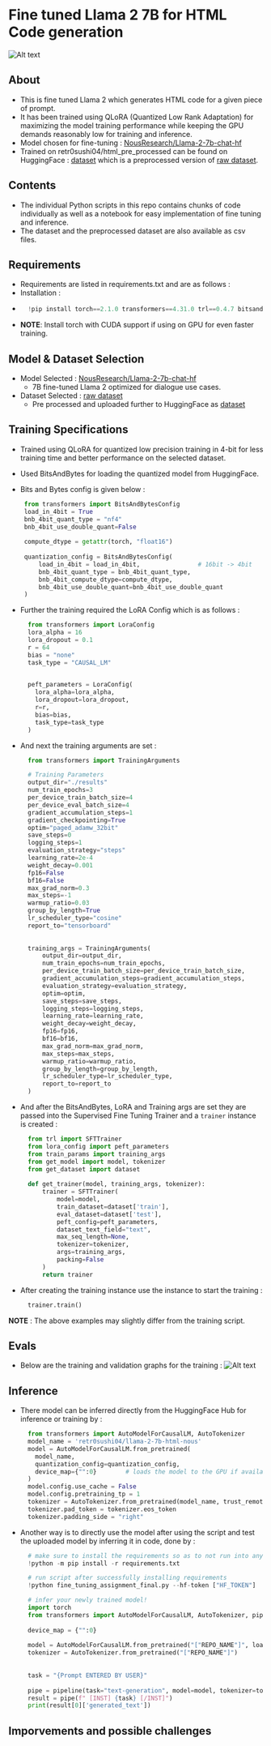 
# Fine tuned Llama 2 7B for HTML Code generation
![Alt text](./assets/html-llama.jpeg)

## About
- This is fine tuned Llama 2 which generates HTML code for a given piece of prompt.
- It has been trained using QLoRA (Quantized Low Rank Adaptation) for maximizing the model training performance while keeping the GPU demands reasonably low for training and inference.
- Model chosen for fine-tuning : [NousResearch/Llama-2-7b-chat-hf](https://huggingface.co/NousResearch/Llama-2-7b-chat-hf)
- Trained on retr0sushi04/html_pre_processed can be found on HuggingFace : [dataset](https://huggingface.co/datasets/retr0sushi04/html_pre_processed) which is a preprocessed version of [raw dataset](https://huggingface.co/datasets/jawerty/html_dataset).

## Contents 
- The individual Python scripts in this repo contains chunks of code individually as well as a notebook for easy implementation of fine tuning and inference.
- The dataset and the preprocessed dataset are also available as csv files.

## Requirements
- Requirements are listed in requirements.txt and are as follows :
- Installation :
- ```Python
    !pip install torch==2.1.0 transformers==4.31.0 trl==0.4.7 bitsandbytes==0.40.2 peft==0.4.0 accelerate==0.21.0
  ```
- **NOTE**: Install torch with CUDA support if using on GPU for even faster training.

  
## Model & Dataset Selection
- Model Selected : [NousResearch/Llama-2-7b-chat-hf](https://huggingface.co/NousResearch/Llama-2-7b-chat-hf)
  - 7B fine-tuned Llama 2 optimized for dialogue use cases.
- Dataset Selected : [raw dataset](https://huggingface.co/datasets/jawerty/html_dataset)
  - Pre processed and uploaded further to HuggingFace as [dataset](https://huggingface.co/datasets/retr0sushi04/html_pre_processed)

 
## Training Specifications
-  Trained using QLoRA for quantized low precision training in 4-bit for less training time and better performance on the selected dataset.
-  Used BitsAndBytes for loading the quantized model from HuggingFace.
-  Bits and Bytes config is given below :
   ```Python
    from transformers import BitsAndBytesConfig
    load_in_4bit = True
    bnb_4bit_quant_type = "nf4"
    bnb_4bit_use_double_quant=False
    
    compute_dtype = getattr(torch, "float16")
    
    quantization_config = BitsAndBytesConfig(
        load_in_4bit = load_in_4bit,                # 16bit -> 4bit
        bnb_4bit_quant_type = bnb_4bit_quant_type,
        bnb_4bit_compute_dtype=compute_dtype,
        bnb_4bit_use_double_quant=bnb_4bit_use_double_quant
    )
   ```
- Further the training required the LoRA Config which is as follows :
  ```Python
    from transformers import LoraConfig
    lora_alpha = 16
    lora_dropout = 0.1
    r = 64
    bias = "none"
    task_type = "CAUSAL_LM"
    
  
    peft_parameters = LoraConfig(
      lora_alpha=lora_alpha,
      lora_dropout=lora_dropout,
      r=r,
      bias=bias,
      task_type=task_type
    )
  ```
- And next the training arguments are set :
  ```Python
    from transformers import TrainingArguments

    # Training Parameters
    output_dir="./results"
    num_train_epochs=3
    per_device_train_batch_size=4
    per_device_eval_batch_size=4
    gradient_accumulation_steps=1
    gradient_checkpointing=True
    optim="paged_adamw_32bit"
    save_steps=0
    logging_steps=1
    evaluation_strategy="steps"
    learning_rate=2e-4
    weight_decay=0.001
    fp16=False
    bf16=False
    max_grad_norm=0.3
    max_steps=-1
    warmup_ratio=0.03
    group_by_length=True
    lr_scheduler_type="cosine"
    report_to="tensorboard"
    
    
    training_args = TrainingArguments(
        output_dir=output_dir,
        num_train_epochs=num_train_epochs,
        per_device_train_batch_size=per_device_train_batch_size,
        gradient_accumulation_steps=gradient_accumulation_steps,
        evaluation_strategy=evaluation_strategy,
        optim=optim,
        save_steps=save_steps,
        logging_steps=logging_steps,
        learning_rate=learning_rate,
        weight_decay=weight_decay,
        fp16=fp16,
        bf16=bf16,
        max_grad_norm=max_grad_norm,
        max_steps=max_steps,
        warmup_ratio=warmup_ratio,
        group_by_length=group_by_length,
        lr_scheduler_type=lr_scheduler_type,
        report_to=report_to
    )
  ```
- And after the BitsAndBytes, LoRA and Training args are set they are passed into the Supervised Fine Tuning Trainer and a `trainer` instance is created :
  ```Python
    from trl import SFTTrainer
    from lora_config import peft_parameters
    from train_params import training_args
    from get_model import model, tokenizer
    from get_dataset import dataset
    
    def get_trainer(model, training_args, tokenizer):
        trainer = SFTTrainer(
            model=model,
            train_dataset=dataset['train'],
            eval_dataset=dataset['test'],
            peft_config=peft_parameters,
            dataset_text_field="text",
            max_seq_length=None,
            tokenizer=tokenizer,
            args=training_args,
            packing=False
        )
        return trainer
  ```
  
- After creating the training instance use the instance to start the training :
  ```Python
    trainer.train()
  ```
  
**NOTE** : The above examples may slightly differ from the training script.

## Evals
- Below are the training and validation graphs for the training :
  ![Alt text](./assets/eval_0.png)


## Inference 
- There model can be inferred directly from the HuggingFace Hub for inference or training by :
  ```Python
    from transformers import AutoModelForCausalLM, AutoTokenizer
    model_name = 'retr0sushi04/llama-2-7b-html-nous'
    model = AutoModelForCausalLM.from_pretrained(
      model_name,
      quantization_config=quantization_config,
      device_map={"":0}        # loads the model to the GPU if available
    )
    model.config.use_cache = False
    model.config.pretraining_tp = 1
    tokenizer = AutoTokenizer.from_pretrained(model_name, trust_remote_code=True)
    tokenizer.pad_token = tokenizer.eos_token
    tokenizer.padding_side = "right"
  ```
- Another way is to directly use the model after using the script and test the uploaded model by inferring it in code, done by :
  ```Python
    # make sure to install the requirements so as to not run into any problems at trainig or runtime
    !python -m pip install -r requirements.txt

    # run script after successfully installing requirements
    !python fine_tuning_assignment_final.py --hf-token ["HF_TOKEN"]  --hf-repo ["REPO_NAME"]

    # infer your newly trained model!
    import torch
    from transformers import AutoModelForCausalLM, AutoTokenizer, pipeline
    
    device_map = {"":0}
    
    model = AutoModelForCausalLM.from_pretrained("["REPO_NAME"]", load_in_4bit=True, torch_dtype=torch.float16, device_map=device_map)
    tokenizer = AutoTokenizer.from_pretrained("["REPO_NAME"]")
    
    
    task = "{Prompt ENTERED BY USER}"
    
    pipe = pipeline(task="text-generation", model=model, tokenizer=tokenizer, max_length=200)
    result = pipe(f" [INST] {task} [/INST]")
    print(result[0]['generated_text'])
  ```

  
## Imporvements and possible challenges
